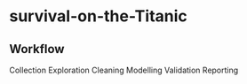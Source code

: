 # survival-on-the-Titanic

<h2>Workflow</h2>
Collection
Exploration
Cleaning
Modelling
Validation
Reporting
